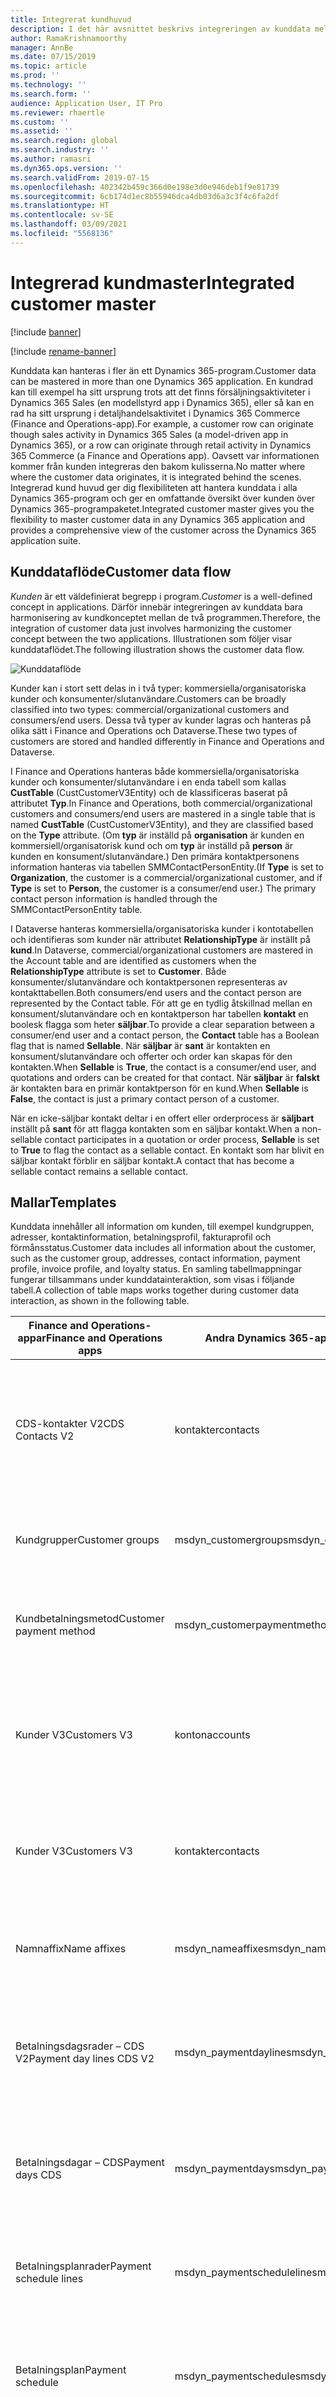 ```yaml
---
title: Integrerat kundhuvud
description: I det här avsnittet beskrivs integreringen av kunddata mellan Finance and Operations och Dataverse.
author: RamaKrishnamoorthy
manager: AnnBe
ms.date: 07/15/2019
ms.topic: article
ms.prod: ''
ms.technology: ''
ms.search.form: ''
audience: Application User, IT Pro
ms.reviewer: rhaertle
ms.custom: ''
ms.assetid: ''
ms.search.region: global
ms.search.industry: ''
ms.author: ramasri
ms.dyn365.ops.version: ''
ms.search.validFrom: 2019-07-15
ms.openlocfilehash: 402342b459c366d0e198e3d0e946deb1f9e81739
ms.sourcegitcommit: 6cb174d1ec8b55946dca4db03d6a3c3f4c6fa2df
ms.translationtype: HT
ms.contentlocale: sv-SE
ms.lasthandoff: 03/09/2021
ms.locfileid: "5568136"
---
```

# <a name="integrated-customer-master"></a><span data-ttu-id="de4a4-103">Integrerad kundmaster</span><span class="sxs-lookup"><span data-stu-id="de4a4-103">Integrated customer master</span></span>

[!include [banner](../../includes/banner.md)]

[!include [rename-banner](~/includes/cc-data-platform-banner.md)]


<span data-ttu-id="de4a4-104">Kunddata kan hanteras i fler än ett Dynamics 365-program.</span><span class="sxs-lookup"><span data-stu-id="de4a4-104">Customer data can be mastered in more than one Dynamics 365 application.</span></span> <span data-ttu-id="de4a4-105">En kundrad kan till exempel ha sitt ursprung trots att det finns försäljningsaktiviteter i Dynamics 365 Sales (en modellstyrd app i Dynamics 365), eller så kan en rad ha sitt ursprung i detaljhandelsaktivitet i Dynamics 365 Commerce (Finance and Operations-app).</span><span class="sxs-lookup"><span data-stu-id="de4a4-105">For example, a customer row can originate though sales activity in Dynamics 365 Sales (a model-driven app in Dynamics 365), or a row can originate through retail activity in Dynamics 365 Commerce (a Finance and Operations app).</span></span> <span data-ttu-id="de4a4-106">Oavsett var informationen kommer från kunden integreras den bakom kulisserna.</span><span class="sxs-lookup"><span data-stu-id="de4a4-106">No matter where where the customer data originates, it is integrated behind the scenes.</span></span> <span data-ttu-id="de4a4-107">Integrerad kund huvud ger dig flexibiliteten att hantera kunddata i alla Dynamics 365-program och ger en omfattande översikt över kunden över Dynamics 365-programpaketet.</span><span class="sxs-lookup"><span data-stu-id="de4a4-107">Integrated customer master gives you the flexibility to master customer data in any Dynamics 365 application and provides a comprehensive view of the customer across the Dynamics 365 application suite.</span></span>

## <a name="customer-data-flow"></a><span data-ttu-id="de4a4-108">Kunddataflöde</span><span class="sxs-lookup"><span data-stu-id="de4a4-108">Customer data flow</span></span>

<span data-ttu-id="de4a4-109">*Kunden* är ett väldefinierat begrepp i program.</span><span class="sxs-lookup"><span data-stu-id="de4a4-109">*Customer* is a well-defined concept in applications.</span></span> <span data-ttu-id="de4a4-110">Därför innebär integreringen av kunddata bara harmonisering av kundkonceptet mellan de två programmen.</span><span class="sxs-lookup"><span data-stu-id="de4a4-110">Therefore, the integration of customer data just involves harmonizing the customer concept between the two applications.</span></span> <span data-ttu-id="de4a4-111">Illustrationen som följer visar kunddataflödet.</span><span class="sxs-lookup"><span data-stu-id="de4a4-111">The following illustration shows the customer data flow.</span></span>

![Kunddataflöde](media/dual-write-customer-data-flow.png)

<span data-ttu-id="de4a4-113">Kunder kan i stort sett delas in i två typer: kommersiella/organisatoriska kunder och konsumenter/slutanvändare.</span><span class="sxs-lookup"><span data-stu-id="de4a4-113">Customers can be broadly classified into two types: commercial/organizational customers and consumers/end users.</span></span> <span data-ttu-id="de4a4-114">Dessa två typer av kunder lagras och hanteras på olika sätt i Finance and Operations och Dataverse.</span><span class="sxs-lookup"><span data-stu-id="de4a4-114">These two types of customers are stored and handled differently in Finance and Operations and Dataverse.</span></span>

<span data-ttu-id="de4a4-115">I Finance and Operations hanteras både kommersiella/organisatoriska kunder och konsumenter/slutanvändare i en enda tabell som kallas **CustTable** (CustCustomerV3Entity) och de klassificeras baserat på attributet **Typ**.</span><span class="sxs-lookup"><span data-stu-id="de4a4-115">In Finance and Operations, both commercial/organizational customers and consumers/end users are mastered in a single table that is named **CustTable** (CustCustomerV3Entity), and they are classified based on the **Type** attribute.</span></span> <span data-ttu-id="de4a4-116">(Om **typ** är inställd på **organisation** är kunden en kommersiell/organisatorisk kund och om **typ** är inställd på **person** är kunden en konsument/slutanvändare.) Den primära kontaktpersonens information hanteras via tabellen SMMContactPersonEntity.</span><span class="sxs-lookup"><span data-stu-id="de4a4-116">(If **Type** is set to **Organization**, the customer is a commercial/organizational customer, and if **Type** is set to **Person**, the customer is a consumer/end user.) The primary contact person information is handled through the SMMContactPersonEntity table.</span></span>

<span data-ttu-id="de4a4-117">I Dataverse hanteras kommersiella/organisatoriska kunder i kontotabellen och identifieras som kunder när attributet **RelationshipType** är inställt på **kund**.</span><span class="sxs-lookup"><span data-stu-id="de4a4-117">In Dataverse, commercial/organizational customers are mastered in the Account table and are identified as customers when the **RelationshipType** attribute is set to **Customer**.</span></span> <span data-ttu-id="de4a4-118">Både konsumenter/slutanvändare och kontaktpersonen representeras av kontakttabellen.</span><span class="sxs-lookup"><span data-stu-id="de4a4-118">Both consumers/end users and the contact person are represented by the Contact table.</span></span> <span data-ttu-id="de4a4-119">För att ge en tydlig åtskillnad mellan en konsument/slutanvändare och en kontaktperson har tabellen **kontakt** en boolesk flagga som heter **säljbar**.</span><span class="sxs-lookup"><span data-stu-id="de4a4-119">To provide a clear separation between a consumer/end user and a contact person, the **Contact** table has a Boolean flag that is named **Sellable**.</span></span> <span data-ttu-id="de4a4-120">När **säljbar** är **sant** är kontakten en konsument/slutanvändare och offerter och order kan skapas för den kontakten.</span><span class="sxs-lookup"><span data-stu-id="de4a4-120">When **Sellable** is **True**, the contact is a consumer/end user, and quotations and orders can be created for that contact.</span></span> <span data-ttu-id="de4a4-121">När **säljbar** är **falskt** är kontakten bara en primär kontaktperson för en kund.</span><span class="sxs-lookup"><span data-stu-id="de4a4-121">When **Sellable** is **False**, the contact is just a primary contact person of a customer.</span></span>

<span data-ttu-id="de4a4-122">När en icke-säljbar kontakt deltar i en offert eller orderprocess är **säljbart** inställt på **sant** för att flagga kontakten som en säljbar kontakt.</span><span class="sxs-lookup"><span data-stu-id="de4a4-122">When a non-sellable contact participates in a quotation or order process, **Sellable** is set to **True** to flag the contact as a sellable contact.</span></span> <span data-ttu-id="de4a4-123">En kontakt som har blivit en säljbar kontakt förblir en säljbar kontakt.</span><span class="sxs-lookup"><span data-stu-id="de4a4-123">A contact that has become a sellable contact remains a sellable contact.</span></span>

## <a name="templates"></a><span data-ttu-id="de4a4-124">Mallar</span><span class="sxs-lookup"><span data-stu-id="de4a4-124">Templates</span></span>

<span data-ttu-id="de4a4-125">Kunddata innehåller all information om kunden, till exempel kundgruppen, adresser, kontaktinformation, betalningsprofil, fakturaprofil och förmånsstatus.</span><span class="sxs-lookup"><span data-stu-id="de4a4-125">Customer data includes all information about the customer, such as the customer group, addresses, contact information, payment profile, invoice profile, and loyalty status.</span></span> <span data-ttu-id="de4a4-126">En samling tabellmappningar fungerar tillsammans under kunddatainteraktion, som visas i följande tabell.</span><span class="sxs-lookup"><span data-stu-id="de4a4-126">A collection of table maps works together during customer data interaction, as shown in the following table.</span></span>

<span data-ttu-id="de4a4-127">Finance and Operations-appar</span><span class="sxs-lookup"><span data-stu-id="de4a4-127">Finance and Operations apps</span></span> | <span data-ttu-id="de4a4-128">Andra Dynamics 365-appar</span><span class="sxs-lookup"><span data-stu-id="de4a4-128">Other Dynamics 365 apps</span></span>         | <span data-ttu-id="de4a4-129">Beskrivning</span><span class="sxs-lookup"><span data-stu-id="de4a4-129">Description</span></span>
----------------------------|---------------------------------|------------
<span data-ttu-id="de4a4-130">CDS-kontakter V2</span><span class="sxs-lookup"><span data-stu-id="de4a4-130">CDS Contacts V2</span></span>             | <span data-ttu-id="de4a4-131">kontakter</span><span class="sxs-lookup"><span data-stu-id="de4a4-131">contacts</span></span>                        | <span data-ttu-id="de4a4-132">Den här mallen synkroniserar all primär, sekundär och tertiär kontaktinformation för både kunder och leverantörer.</span><span class="sxs-lookup"><span data-stu-id="de4a4-132">This template synchronizes all primary, secondary, and tertiary contact information, for both customers and vendors.</span></span>
<span data-ttu-id="de4a4-133">Kundgrupper</span><span class="sxs-lookup"><span data-stu-id="de4a4-133">Customer groups</span></span>             | <span data-ttu-id="de4a4-134">msdyn_customergroups</span><span class="sxs-lookup"><span data-stu-id="de4a4-134">msdyn_customergroups</span></span>            | <span data-ttu-id="de4a4-135">Den här mallen synkroniserar kundgruppinformation.</span><span class="sxs-lookup"><span data-stu-id="de4a4-135">This template synchronizes customer group information.</span></span>
<span data-ttu-id="de4a4-136">Kundbetalningsmetod</span><span class="sxs-lookup"><span data-stu-id="de4a4-136">Customer payment method</span></span>     | <span data-ttu-id="de4a4-137">msdyn_customerpaymentmethods</span><span class="sxs-lookup"><span data-stu-id="de4a4-137">msdyn_customerpaymentmethods</span></span>    | <span data-ttu-id="de4a4-138">Den här mallen synkroniserar information om kundbetalningsmetod.</span><span class="sxs-lookup"><span data-stu-id="de4a4-138">This template synchronizes customer payment method information.</span></span>
<span data-ttu-id="de4a4-139">Kunder V3</span><span class="sxs-lookup"><span data-stu-id="de4a4-139">Customers V3</span></span>                | <span data-ttu-id="de4a4-140">konton</span><span class="sxs-lookup"><span data-stu-id="de4a4-140">accounts</span></span>                        | <span data-ttu-id="de4a4-141">Den här mallen synkroniserar kundhuvudinformation för kommersiella och organisatoriska kunder.</span><span class="sxs-lookup"><span data-stu-id="de4a4-141">This template synchronizes customer master information for commercial and organizational customers.</span></span>
<span data-ttu-id="de4a4-142">Kunder V3</span><span class="sxs-lookup"><span data-stu-id="de4a4-142">Customers V3</span></span>                | <span data-ttu-id="de4a4-143">kontakter</span><span class="sxs-lookup"><span data-stu-id="de4a4-143">contacts</span></span>                        | <span data-ttu-id="de4a4-144">Den här mallen synkroniserar kundhuvuddata för användare och slutanvändare.</span><span class="sxs-lookup"><span data-stu-id="de4a4-144">This template synchronizes customer master data for consumers and end users.</span></span>
<span data-ttu-id="de4a4-145">Namnaffix</span><span class="sxs-lookup"><span data-stu-id="de4a4-145">Name affixes</span></span>                | <span data-ttu-id="de4a4-146">msdyn_nameaffixes</span><span class="sxs-lookup"><span data-stu-id="de4a4-146">msdyn_nameaffixes</span></span>               | <span data-ttu-id="de4a4-147">Mallen synkroniserar referensdata för namnaffix för både kunder och leverantörer.</span><span class="sxs-lookup"><span data-stu-id="de4a4-147">This template synchronizes name affixes reference data, for both customers and vendors.</span></span>
<span data-ttu-id="de4a4-148">Betalningsdagsrader – CDS V2</span><span class="sxs-lookup"><span data-stu-id="de4a4-148">Payment day lines CDS V2</span></span>    | <span data-ttu-id="de4a4-149">msdyn_paymentdaylines</span><span class="sxs-lookup"><span data-stu-id="de4a4-149">msdyn_paymentdaylines</span></span>           | <span data-ttu-id="de4a4-150">Mallen synkroniserar referensdata för betalningsplanrader för både kunder och leverantörer.</span><span class="sxs-lookup"><span data-stu-id="de4a4-150">This template synchronizes payment day lines reference data, for both customers and vendors.</span></span>
<span data-ttu-id="de4a4-151">Betalningsdagar – CDS</span><span class="sxs-lookup"><span data-stu-id="de4a4-151">Payment days CDS</span></span>            | <span data-ttu-id="de4a4-152">msdyn_paymentdays</span><span class="sxs-lookup"><span data-stu-id="de4a4-152">msdyn_paymentdays</span></span>               | <span data-ttu-id="de4a4-153">Mallen synkroniserar referensdata för betalningsdagar för både kunder och leverantörer.</span><span class="sxs-lookup"><span data-stu-id="de4a4-153">This template synchronizes payment days reference data, for both customers and vendors.</span></span>
<span data-ttu-id="de4a4-154">Betalningsplanrader</span><span class="sxs-lookup"><span data-stu-id="de4a4-154">Payment schedule lines</span></span>      | <span data-ttu-id="de4a4-155">msdyn_paymentschedulelines</span><span class="sxs-lookup"><span data-stu-id="de4a4-155">msdyn_paymentschedulelines</span></span>      | <span data-ttu-id="de4a4-156">Synkronisera referensdata för betalningsplanrader för både kunder och leverantörer.</span><span class="sxs-lookup"><span data-stu-id="de4a4-156">Syncs payment schedule lines reference data, for both customers and vendors.</span></span>
<span data-ttu-id="de4a4-157">Betalningsplan</span><span class="sxs-lookup"><span data-stu-id="de4a4-157">Payment schedule</span></span>            | <span data-ttu-id="de4a4-158">msdyn_paymentschedules</span><span class="sxs-lookup"><span data-stu-id="de4a4-158">msdyn_paymentschedules</span></span>          | <span data-ttu-id="de4a4-159">Mallen synkroniserar referensdata för betalningsplan för både kunder och leverantörer.</span><span class="sxs-lookup"><span data-stu-id="de4a4-159">This template synchronizes payment schedule reference data, for both customers and vendors.</span></span>
<span data-ttu-id="de4a4-160">Betalningsvillkor</span><span class="sxs-lookup"><span data-stu-id="de4a4-160">Terms of payment</span></span>            | <span data-ttu-id="de4a4-161">msdyn_paymentterms</span><span class="sxs-lookup"><span data-stu-id="de4a4-161">msdyn_paymentterms</span></span>              | <span data-ttu-id="de4a4-162">Mallen synkroniserar referensdata för betalningsvillkor för både kunder och leverantörer.</span><span class="sxs-lookup"><span data-stu-id="de4a4-162">This template synchronizes payment terms (terms of payment) reference data, for both customers and vendors.</span></span>

[!include [banner](../../includes/dual-write-symbols.md)]

[!include [mapping contacts contacts](includes/CDSContactsV2-contacts.md)]

[!include [mapping customer group](includes/CustCustomerGroup-msdyn-customergroups.md)]

[!include [mapping customer payment method](includes/CustomerPaymentMethod-msdyn-customerpaymentmethods.md)]

[!include [mapping customer accounts](includes/CustomersV3-accounts.md)]

[!include [mapping customer contacts](includes/CustomersV3-contacts.md)]

[!include [mapping name affixes](includes/NameAffixes-msdyn-nameaffixes.md)]

[!include [mapping payment day lines](includes/PaymentDayLinesCdsV2-msdyn-paymentdaylines.md)]

[!include [mapping payment days](includes/PaymentDaysCds-msdyn-paymentdays.md)]

[!include [mapping payment schedule lines](includes/PaymentScheduleLines-msdyn-paymentschedulelines.md)]

[!include [mapping payment schedules](includes/PaymentSchedules-msdyn-paymentschedules.md)]

[!include [mapping terms of payment](includes/TermsofPayment-msdyn-paymentterms.md)]


[!INCLUDE[footer-include](../../../../includes/footer-banner.md)]